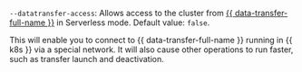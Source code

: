 `--datatransfer-access`: Allows access to the cluster from [{{ data-transfer-full-name }}](../../../data-transfer/index.yaml) in Serverless mode. Default value: `false`.

This will enable you to connect to {{ data-transfer-full-name }} running in {{ k8s }} via a special network. It will also cause other operations to run faster, such as transfer launch and deactivation.
